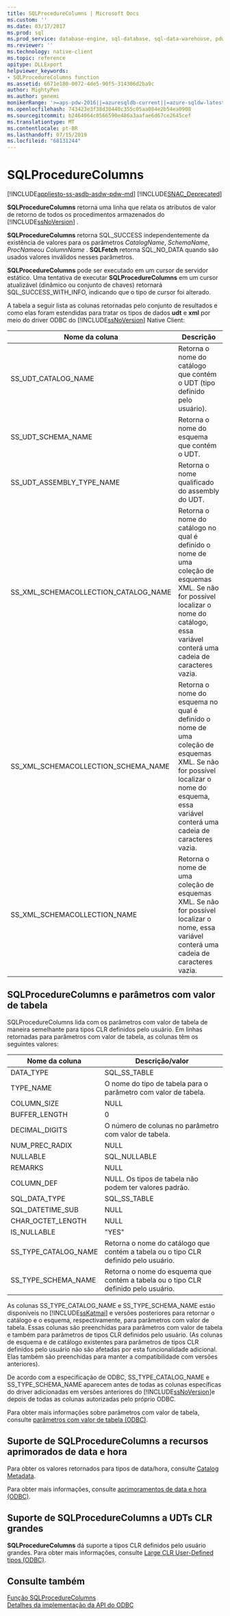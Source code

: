 ```yaml
---
title: SQLProcedureColumns | Microsoft Docs
ms.custom: ''
ms.date: 03/17/2017
ms.prod: sql
ms.prod_service: database-engine, sql-database, sql-data-warehouse, pdw
ms.reviewer: ''
ms.technology: native-client
ms.topic: reference
apitype: DLLExport
helpviewer_keywords:
- SQLProcedureColumns function
ms.assetid: 6671e180-0072-4de5-90f5-314306d2ba9c
author: MightyPen
ms.author: genemi
monikerRange: '>=aps-pdw-2016||=azuresqldb-current||=azure-sqldw-latest||>=sql-server-2016||=sqlallproducts-allversions||>=sql-server-linux-2017||=azuresqldb-mi-current'
ms.openlocfilehash: 743423e3f38d30440c355c05aa084e2b54ea0908
ms.sourcegitcommit: b2464064c0566590e486a3aafae6d67ce2645cef
ms.translationtype: MT
ms.contentlocale: pt-BR
ms.lasthandoff: 07/15/2019
ms.locfileid: "68131244"
---
```

# <a name="sqlprocedurecolumns"></a>SQLProcedureColumns
[!INCLUDE[appliesto-ss-asdb-asdw-pdw-md](../../includes/appliesto-ss-asdb-asdw-pdw-md.md)]
[!INCLUDE[SNAC_Deprecated](../../includes/snac-deprecated.md)]

  **SQLProcedureColumns** retorna uma linha que relata os atributos de valor de retorno de todos os procedimentos armazenados do [!INCLUDE[ssNoVersion](../../includes/ssnoversion-md.md)] .  
  
 **SQLProcedureColumns** retorna SQL_SUCCESS independentemente da existência de valores para os parâmetros *CatalogName*, *SchemaName*, *ProcName*ou *ColumnName* . **SQLFetch** retorna SQL_NO_DATA quando são usados valores inválidos nesses parâmetros.  
  
 **SQLProcedureColumns** pode ser executado em um cursor de servidor estático. Uma tentativa de executar **SQLProcedureColumns** em um cursor atualizável (dinâmico ou conjunto de chaves) retornará SQL_SUCCESS_WITH_INFO, indicando que o tipo de cursor foi alterado.  
  
 A tabela a seguir lista as colunas retornadas pelo conjunto de resultados e como elas foram estendidas para tratar os tipos de dados **udt** e **xml** por meio do driver ODBC do [!INCLUDE[ssNoVersion](../../includes/ssnoversion-md.md)] Native Client:  
  
|Nome da coluna|Descrição|  
|-----------------|-----------------|  
|SS_UDT_CATALOG_NAME|Retorna o nome do catálogo que contém o UDT (tipo definido pelo usuário).|  
|SS_UDT_SCHEMA_NAME|Retorna o nome do esquema que contém o UDT.|  
|SS_UDT_ASSEMBLY_TYPE_NAME|Retorna o nome qualificado do assembly do UDT.|  
|SS_XML_SCHEMACOLLECTION_CATALOG_NAME|Retorna o nome do catálogo no qual é definido o nome de uma coleção de esquemas XML. Se não for possível localizar o nome do catálogo, essa variável conterá uma cadeia de caracteres vazia.|  
|SS_XML_SCHEMACOLLECTION_SCHEMA_NAME|Retorna o nome do esquema no qual é definido o nome de uma coleção de esquemas XML. Se não for possível localizar o nome do esquema, essa variável conterá uma cadeia de caracteres vazia.|  
|SS_XML_SCHEMACOLLECTION_NAME|Retorna o nome de uma coleção de esquemas XML. Se não for possível localizar o nome, essa variável conterá uma cadeia de caracteres vazia.|  
  
## <a name="sqlprocedurecolumns-and-table-valued-parameters"></a>SQLProcedureColumns e parâmetros com valor de tabela  
 SQLProcedureColumns lida com os parâmetros com valor de tabela de maneira semelhante para tipos CLR definidos pelo usuário. Em linhas retornadas para parâmetros com valor de tabela, as colunas têm os seguintes valores:  
  
|Nome da coluna|Descrição/valor|  
|-----------------|------------------------|  
|DATA_TYPE|SQL_SS_TABLE|  
|TYPE_NAME|O nome do tipo de tabela para o parâmetro com valor de tabela.|  
|COLUMN_SIZE|NULL|  
|BUFFER_LENGTH|0|  
|DECIMAL_DIGITS|O número de colunas no parâmetro com valor de tabela.|  
|NUM_PREC_RADIX|NULL|  
|NULLABLE|SQL_NULLABLE|  
|REMARKS|NULL|  
|COLUMN_DEF|NULL. Os tipos de tabela não podem ter valores padrão.|  
|SQL_DATA_TYPE|SQL_SS_TABLE|  
|SQL_DATETIME_SUB|NULL|  
|CHAR_OCTET_LENGTH|NULL|  
|IS_NULLABLE|"YES"|  
|SS_TYPE_CATALOG_NAME|Retorna o nome do catálogo que contém a tabela ou o tipo CLR definido pelo usuário.|  
|SS_TYPE_SCHEMA_NAME|Retorna o nome do esquema que contém a tabela ou o tipo CLR definido pelo usuário.|  
  
 As colunas SS_TYPE_CATALOG_NAME e SS_TYPE_SCHEMA_NAME estão disponíveis no [!INCLUDE[ssKatmai](../../includes/sskatmai-md.md)] e versões posteriores para retornar o catálogo e o esquema, respectivamente, para parâmetros com valor de tabela. Essas colunas são preenchidas para parâmetros com valor de tabela e também para parâmetros de tipos CLR definidos pelo usuário. (As colunas de esquema e de catálogo existentes para parâmetros de tipos CLR definidos pelo usuário não são afetadas por esta funcionalidade adicional. Elas também são preenchidas para manter a compatibilidade com versões anteriores).  
  
 De acordo com a especificação de ODBC, SS_TYPE_CATALOG_NAME e SS_TYPE_SCHEMA_NAME aparecem antes de todas as colunas específicas do driver adicionadas em versões anteriores do [!INCLUDE[ssNoVersion](../../includes/ssnoversion-md.md)]e depois de todas as colunas autorizadas pelo próprio ODBC.  
  
 Para obter mais informações sobre parâmetros com valor de tabela, consulte [parâmetros com valor de tabela &#40;ODBC&#41;](../../relational-databases/native-client-odbc-table-valued-parameters/table-valued-parameters-odbc.md).  
  
## <a name="sqlprocedurecolumns-support-for-enhanced-date-and-time-features"></a>Suporte de SQLProcedureColumns a recursos aprimorados de data e hora  
 Para obter os valores retornados para tipos de data/hora, consulte [Catalog Metadata](../../relational-databases/native-client-odbc-date-time/metadata-catalog.md).  
  
 Para obter mais informações, consulte [aprimoramentos de data e hora &#40;ODBC&#41;](../../relational-databases/native-client-odbc-date-time/date-and-time-improvements-odbc.md).  
  
## <a name="sqlprocedurecolumns-support-for-large-clr-udts"></a>Suporte de SQLProcedureColumns a UDTs CLR grandes  
 **SQLProcedureColumns** dá suporte a tipos CLR definidos pelo usuário grandes. Para obter mais informações, consulte [Large CLR User-Defined tipos &#40;ODBC&#41;](../../relational-databases/native-client/odbc/large-clr-user-defined-types-odbc.md).  
  
## <a name="see-also"></a>Consulte também  
 [Função SQLProcedureColumns](https://go.microsoft.com/fwlink/?LinkId=59363)   
 [Detalhes da implementação da API do ODBC](../../relational-databases/native-client-odbc-api/odbc-api-implementation-details.md)  
  
  
